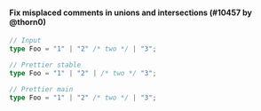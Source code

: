 #### Fix misplaced comments in unions and intersections (#10457 by @thorn0)

<!-- prettier-ignore -->
```ts
// Input
type Foo = "1" | "2" /* two */ | "3";

// Prettier stable
type Foo = "1" | "2" | /* two */ "3";

// Prettier main
type Foo = "1" | "2" /* two */ | "3";
```
